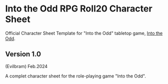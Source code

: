 # Into the Odd RPG Roll20 Character Sheet
Official Character Sheet Template for "Into the Odd" tabletop game, [Into the Odd](https://www.les12singes.com/jeux-de-roles/302-le-cabinet-des-murmures-livre-de-base.html).

## Version 1.0
(Evilbram) Feb.2024

A complet character sheet for the role-playing game "Into the Odd".